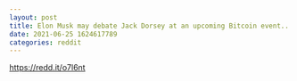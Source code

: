 ```yaml
--- 
layout: post 
title: Elon Musk may debate Jack Dorsey at an upcoming Bitcoin event... Dorsey>Musk 
date: 2021-06-25 1624617789 
categories: reddit 
--- 
```

https://redd.it/o7l6nt